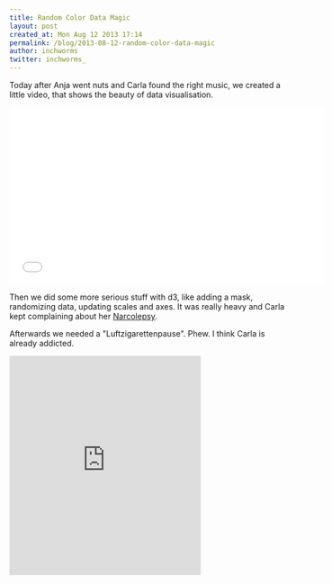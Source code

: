 ```yaml
---
title: Random Color Data Magic
layout: post
created_at: Mon Aug 12 2013 17:14
permalink: /blog/2013-08-12-random-color-data-magic
author: inchworms
twitter: inchworms_
---
```


Today after Anja went nuts and Carla found the right music, we created a little video, that shows the beauty of data visualisation.

<iframe width="560" height="315" src="//www.youtube.com/embed/uP6D5XuexvU" frameborder="0" allowfullscreen></iframe>

Then we did some more serious stuff with d3, like adding a mask, randomizing data, updating scales and axes. It was really heavy and Carla kept complaining about her [Narcolepsy](http://de.wikipedia.org/wiki/Narkolepsie).

Afterwards we needed a "Luftzigarettenpause". Phew. I think Carla is already addicted.

<iframe src="http://loopc.am/tyranja/loops/luftzigarettenpause.widget" width="340"
 height="390" scrolling="no" frameborder="no" allowTransparency="true"></iframe>